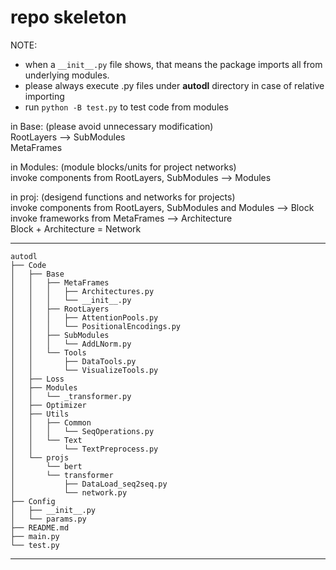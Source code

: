 # repo skeleton  
NOTE:  
* when a `__init__.py` file shows, that means the package imports all from underlying modules.  
* please always execute .py files under **autodl** directory in case of relative importing  
* run `python -B test.py` to test code from modules  

in Base:  (please avoid unnecessary modification)  
    RootLayers --> SubModules  
    MetaFrames  

in Modules:  (module blocks/units for project networks)  
    invoke components from RootLayers, SubModules --> Modules  
    
in proj:  (desigend functions and networks for projects)  
    invoke components from RootLayers, SubModules and Modules --> Block  
    invoke frameworks from MetaFrames                         --> Architecture  
    Block + Architecture = Network  

---
    autodl
    ├── Code
    │   ├── Base
    │   │   ├── MetaFrames
    │   │   │   ├── Architectures.py
    │   │   │   └── __init__.py
    │   │   ├── RootLayers
    │   │   │   ├── AttentionPools.py
    │   │   │   └── PositionalEncodings.py
    │   │   ├── SubModules
    │   │   │   └── AddLNorm.py
    │   │   └── Tools
    │   │       ├── DataTools.py
    │   │       └── VisualizeTools.py
    │   ├── Loss
    │   ├── Modules
    │   │   └── _transformer.py
    │   ├── Optimizer
    │   ├── Utils
    │   │   ├── Common
    │   │   │   └── SeqOperations.py
    │   │   └── Text
    │   │       └── TextPreprocess.py
    │   └── projs
    │       └── bert
    │       └── transformer
    │           ├── DataLoad_seq2seq.py
    │           └── network.py
    ├── Config
    │   ├── __init__.py
    │   └── params.py
    ├── README.md
    ├── main.py
    └── test.py
---